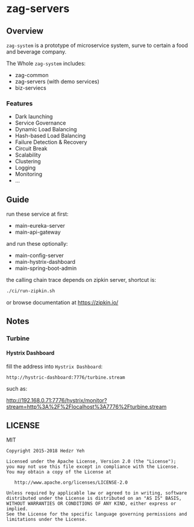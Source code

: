 # zag-servers


## Overview

`zag-system` is a prototype of microservice system, surve to certain a food and beverage company.


The Whole `zag-system` includes:

- zag-common
- zag-servers (with demo services)
- biz-serviecs


### Features

- Dark launching
- Service Governance
- Dynamic Load Balancing
- Hash-based Load Balancing
- Failure Detection & Recovery
- Circuit Break
- Scalability
- Clustering
- Logging
- Monitoring
- ...




## Guide

run these service at first:

- main-eureka-server
- main-api-gateway

and run these optionally:

- main-config-server
- main-hystrix-dashboard
- main-spring-boot-admin

the calling chain trace depends on zipkin server, shortcut is:

```bash
./ci/run-zipkin.sh
```

or browse documentation at <https://zipkin.io/>



## Notes

### Turbine

#### Hystrix Dashboard

fill the address into `Hystrix Dashboard`:

```
http://hystric-dashboard:7776/turbine.stream
```

such as:

<http://192.168.0.71:7776/hystrix/monitor?stream=http%3A%2F%2Flocalhost%3A7776%2Fturbine.stream>



## LICENSE

MIT

```
Copyright 2015-2018 Hedzr Yeh

Licensed under the Apache License, Version 2.0 (the "License");
you may not use this file except in compliance with the License.
You may obtain a copy of the License at

   http://www.apache.org/licenses/LICENSE-2.0

Unless required by applicable law or agreed to in writing, software
distributed under the License is distributed on an "AS IS" BASIS,
WITHOUT WARRANTIES OR CONDITIONS OF ANY KIND, either express or implied.
See the License for the specific language governing permissions and
limitations under the License.
```
